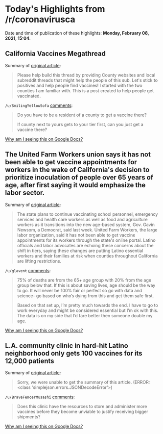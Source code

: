 # Today's Highlights from /r/coronavirusca

Date and time of publication of these highlights: **Monday, February 08, 2021, 15:04**.

## California Vaccines Megathread

Summary of [original article](https://www.reddit.com/r/CoronavirusCA/comments/l35yck/california_vaccines_megathread/):

> Please help build this thread by providing County websites and local subreddit threads that might help the people of this sub. Let's stick to positives and help people find vaccines! I started with the two counties I am familiar with. This is a post created to help people get vaccinated.

`/u/SmilingYellowSofa` [comments](https://www.reddit.com/r/CoronavirusCA/comments/l35yck/california_vaccines_megathread/):

> Do you have to be a resident of a county to get a vaccine there?  
> 
> If county next to yours gets to your tier first, can you just get a vaccine there?

[Why am I seeing this on Google Docs?](https://docs.google.com/document/d/1Dc6We63vOXIZsc0op-Bt4abqkYjXzOigalQqFxmvvbM/edit?usp=sharing)

## The United Farm Workers union says it has not been able to get vaccine appointments for workers in the wake of California's decision to prioritize inoculation of people over 65 years of age, after first saying it would emphasize the labor sector.

Summary of [original article](https://www.nbcnews.com/news/latino/latino-workers-groups-blast-california-officials-over-covid-19-vaccine-n1256893):

> The state plans to continue vaccinating school personnel, emergency services and health care workers as well as food and agriculture workers as it transitions into the new age-based system, Gov. Gavin Newsom, a Democrat, said last week. United Farm Workers, the large labor organization, said it has not been able to get vaccine appointments for its workers through the state's online portal. Latino officials and labor advocates are echoing these concerns about the shift in tiers, saying these changes are putting Latino essential workers and their families at risk when counties throughout California are lifting restrictions.

`/u/glavent` [comments](https://www.reddit.com/r/CoronavirusCA/comments/lfhcer/the_united_farm_workers_union_says_it_has_not/):

> 75% of deaths are from the 65+ age group with 20% from the age group below that.  If this is about saving lives, age should be the way to go.  It will never be 100% fair or perfect so go with data and science- go based on who’s dying from this and get them safe first.
> 
> Based on that set up, I’m pretty much towards the end.  I have to go to work everyday and might be considered essential but I’m ok with this.  The data is on my side that I’d fare better then someone double my age.

[Why am I seeing this on Google Docs?](https://docs.google.com/document/d/1Dc6We63vOXIZsc0op-Bt4abqkYjXzOigalQqFxmvvbM/edit?usp=sharing)

## L.A. community clinic in hard-hit Latino neighborhood only gets 100 vaccines for its 12,000 patients

Summary of [original article](https://www.latimes.com/california/story/2021-02-06/la-me-coronavirus-vaccine-latinos-disproportionately-impacted):

> Sorry, we were unable to get the summary of this article. (ERROR: <class 'simplejson.errors.JSONDecodeError'>)

`/u/BraveFencerMusashi` [comments](https://www.reddit.com/r/CoronavirusCA/comments/lexm3i/la_community_clinic_in_hardhit_latino/):

> Does this clinic have the resources to store and administer more vaccines before they become unviable to justify receiving bigger shipments?

[Why am I seeing this on Google Docs?](https://docs.google.com/document/d/1Dc6We63vOXIZsc0op-Bt4abqkYjXzOigalQqFxmvvbM/edit?usp=sharing)

